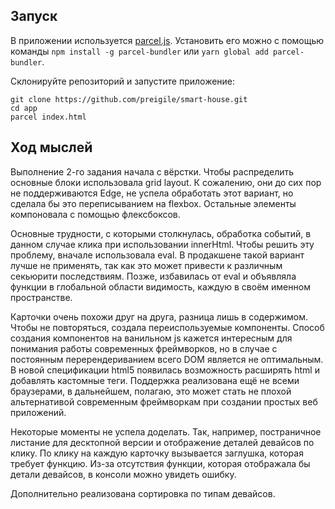 ## Запуск

В приложении используется [parcel.js](https://parceljs.org/getting_started.html).
Установить его можно с помощью команды `npm install -g parcel-bundler` или `yarn global add parcel-bundler`.

Склонируйте репозиторий и запустите приложение:

```
git clone https://github.com/preigile/smart-house.git
cd app
parcel index.html
```

## Ход мыслей

Выполнение 2-го задания начала с вёрстки. Чтобы распределить основные блоки использовала grid layout.
К сожалению, они до сих пор не поддерживаются Edge, не успела обработать этот вариант, но сделала бы это переписыванием на flexbox.
Остальные элементы компоновала с помощью флексбоксов.

Основные трудности, с которыми столкнулась, обработка событий, в данном случае клика при использовании innerHtml.
Чтобы решить эту проблему, вначале использовала eval. В продакшене такой вариант лучше не применять,
так как это может привести к различным секьюрити последствиям. Позже, избавилась от eval и объявляла функции в глобальной области видимость,
каждую в своём именном пространстве.

Карточки очень похожи друг на друга, разница лишь в содержимом. Чтобы не повторяться, создала переиспользуемые компоненты.
Способ создания компонентов на ванильном js кажется интересным для понимания работы современных фреймворков,
но в случае с постоянным перерендериванием всего DOM является не оптимальным.
В новой спецификации html5 появилась возможность расширять html и добавлять кастомные теги. Поддержка реализована ещё не всеми браузерами,
в дальнейшем, полагаю, это может стать не плохой альтернативой современным фреймворкам при создании простых веб приложений.

Некоторые моменты не успела доделать. Так, например, постраничное листание для десктопной версии и отображение деталей девайсов по клику.
По клику на каждую карточку вызывается заглушка, которая требует функцию. Из-за отсутствия функции, которая отображала бы детали девайсов,
в консоли можно увидеть ошибку. 

Дополнительно реализована сортировка по типам девайсов.
